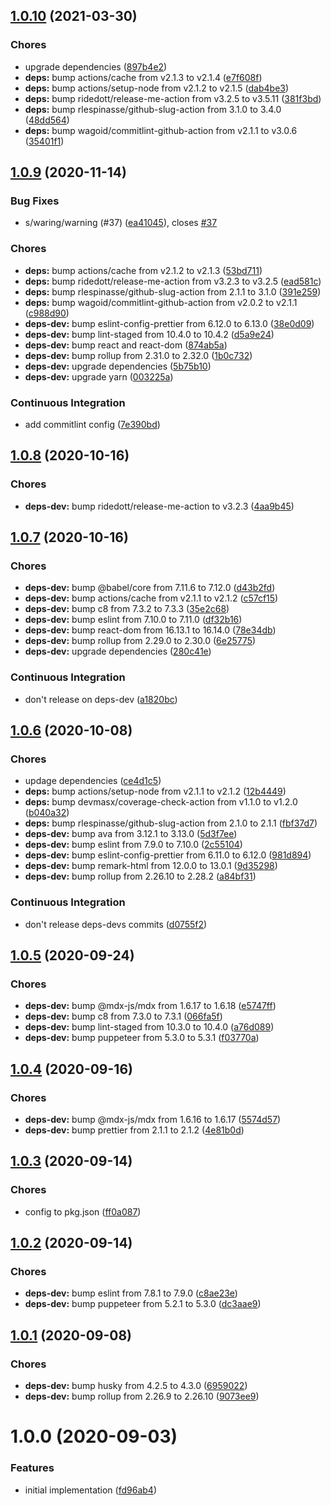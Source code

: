 ## [1.0.10](https://github.com/sergioramos/remark-hint/compare/v1.0.9...v1.0.10) (2021-03-30)

### Chores

- upgrade dependencies ([897b4e2](https://github.com/sergioramos/remark-hint/commit/897b4e23ba9a2c28ee5efbc3d464115c10e66a8c))
- **deps:** bump actions/cache from v2.1.3 to v2.1.4 ([e7f608f](https://github.com/sergioramos/remark-hint/commit/e7f608f338ad0f8ebeb1ca4bdf5838b7a48b4513))
- **deps:** bump actions/setup-node from v2.1.2 to v2.1.5 ([dab4be3](https://github.com/sergioramos/remark-hint/commit/dab4be3a43064b137e2270334b8cb54b503b99bd))
- **deps:** bump ridedott/release-me-action from v3.2.5 to v3.5.11 ([381f3bd](https://github.com/sergioramos/remark-hint/commit/381f3bd797909bad29483d7d72108ed1e2ce2734))
- **deps:** bump rlespinasse/github-slug-action from 3.1.0 to 3.4.0 ([48dd564](https://github.com/sergioramos/remark-hint/commit/48dd5644ea588ae7495747c3dd73240254384353))
- **deps:** bump wagoid/commitlint-github-action from v2.1.1 to v3.0.6 ([35401f1](https://github.com/sergioramos/remark-hint/commit/35401f1bf5ed12e00e45096afd133f660a76fea2))

## [1.0.9](https://github.com/sergioramos/remark-hint/compare/v1.0.8...v1.0.9) (2020-11-14)

### Bug Fixes

- s/waring/warning (#37) ([ea41045](https://github.com/sergioramos/remark-hint/commit/ea410455f7208a89f06856283b878dc3b048c48e)), closes [#37](https://github.com/sergioramos/remark-hint/issues/37)

### Chores

- **deps:** bump actions/cache from v2.1.2 to v2.1.3 ([53bd711](https://github.com/sergioramos/remark-hint/commit/53bd711a1aa2944e63c70fd11e10e8f6ebc075af))
- **deps:** bump ridedott/release-me-action from v3.2.3 to v3.2.5 ([ead581c](https://github.com/sergioramos/remark-hint/commit/ead581ccc6d5ef9949f5ed3f0e132eac8e7520e4))
- **deps:** bump rlespinasse/github-slug-action from 2.1.1 to 3.1.0 ([391e259](https://github.com/sergioramos/remark-hint/commit/391e2594744ba41b31dc03758e92ec44a08a346b))
- **deps:** bump wagoid/commitlint-github-action from v2.0.2 to v2.1.1 ([c988d90](https://github.com/sergioramos/remark-hint/commit/c988d908c75f20f6109b484db2c527386941a176))
- **deps-dev:** bump eslint-config-prettier from 6.12.0 to 6.13.0 ([38e0d09](https://github.com/sergioramos/remark-hint/commit/38e0d09d97aa60ecdfac61f35b676752cd989c0a))
- **deps-dev:** bump lint-staged from 10.4.0 to 10.4.2 ([d5a9e24](https://github.com/sergioramos/remark-hint/commit/d5a9e24054b4cd1af5fdc782a4feafd971544bf3))
- **deps-dev:** bump react and react-dom ([874ab5a](https://github.com/sergioramos/remark-hint/commit/874ab5a0de225f7dabb7fcdcd354c131b3f42d3e))
- **deps-dev:** bump rollup from 2.31.0 to 2.32.0 ([1b0c732](https://github.com/sergioramos/remark-hint/commit/1b0c732fac38b001da4e883bf6b9477dd650309a))
- **deps-dev:** upgrade dependencies ([5b75b10](https://github.com/sergioramos/remark-hint/commit/5b75b10fb7f4f75e0bcc73b33bdc0dc687cd078e))
- **deps-dev:** upgrade yarn ([003225a](https://github.com/sergioramos/remark-hint/commit/003225a28a6f32de744eda56f07567e505dde524))

### Continuous Integration

- add commitlint config ([7e390bd](https://github.com/sergioramos/remark-hint/commit/7e390bd4b669a3c763485785bd8bb10e14e02660))

## [1.0.8](https://github.com/sergioramos/remark-hint/compare/v1.0.7...v1.0.8) (2020-10-16)

### Chores

- **deps-dev:** bump ridedott/release-me-action to v3.2.3 ([4aa9b45](https://github.com/sergioramos/remark-hint/commit/4aa9b45df0c7864a87e1dbc175e23e1129aabab4))

## [1.0.7](https://github.com/sergioramos/remark-hint/compare/v1.0.6...v1.0.7) (2020-10-16)

### Chores

- **deps-dev:** bump @babel/core from 7.11.6 to 7.12.0 ([d43b2fd](https://github.com/sergioramos/remark-hint/commit/d43b2fd33154537f80500930c8665b7f345669c9))
- **deps-dev:** bump actions/cache from v2.1.1 to v2.1.2 ([c57cf15](https://github.com/sergioramos/remark-hint/commit/c57cf15946de86b10f08c40289c7aa7e78671b5c))
- **deps-dev:** bump c8 from 7.3.2 to 7.3.3 ([35e2c68](https://github.com/sergioramos/remark-hint/commit/35e2c6818c3b3b53c04b81917027d31271f071f4))
- **deps-dev:** bump eslint from 7.10.0 to 7.11.0 ([df32b16](https://github.com/sergioramos/remark-hint/commit/df32b1647176dda0dd981473b17508941422f50c))
- **deps-dev:** bump react-dom from 16.13.1 to 16.14.0 ([78e34db](https://github.com/sergioramos/remark-hint/commit/78e34dbf8fb733ae45eff49b00428c6c475e870e))
- **deps-dev:** bump rollup from 2.29.0 to 2.30.0 ([6e25775](https://github.com/sergioramos/remark-hint/commit/6e257757cf861d5ac18c8a77af6c106607adbb8a))
- **deps-dev:** upgrade dependencies ([280c41e](https://github.com/sergioramos/remark-hint/commit/280c41ee9c17a622f2b58480c3017a69c5685b78))

### Continuous Integration

- don't release on deps-dev ([a1820bc](https://github.com/sergioramos/remark-hint/commit/a1820bc24883664f876722b5ca5f4ec83ef7ee40))

## [1.0.6](https://github.com/sergioramos/remark-hint/compare/v1.0.5...v1.0.6) (2020-10-08)

### Chores

- updage dependencies ([ce4d1c5](https://github.com/sergioramos/remark-hint/commit/ce4d1c51227a1b1d0297643a0ecd95ee0099aaee))
- **deps:** bump actions/setup-node from v2.1.1 to v2.1.2 ([12b4449](https://github.com/sergioramos/remark-hint/commit/12b4449906e01ea9318c6cd29b172cbb5fe4eb90))
- **deps:** bump devmasx/coverage-check-action from v1.1.0 to v1.2.0 ([b040a32](https://github.com/sergioramos/remark-hint/commit/b040a326eeb28c6fdc5d0e2df4f15b38db9ddf0f))
- **deps:** bump rlespinasse/github-slug-action from 2.1.0 to 2.1.1 ([fbf37d7](https://github.com/sergioramos/remark-hint/commit/fbf37d7668815ba19b7794c8e44af1a1cd7928d8))
- **deps-dev:** bump ava from 3.12.1 to 3.13.0 ([5d3f7ee](https://github.com/sergioramos/remark-hint/commit/5d3f7eeb16e14467f56f2fac6f30f8cf32968a67))
- **deps-dev:** bump eslint from 7.9.0 to 7.10.0 ([2c55104](https://github.com/sergioramos/remark-hint/commit/2c55104594228fbcdf3600f1b36a14fc548beb6e))
- **deps-dev:** bump eslint-config-prettier from 6.11.0 to 6.12.0 ([981d894](https://github.com/sergioramos/remark-hint/commit/981d8941c4efec1d522a1099d1ba2ad2b428adac))
- **deps-dev:** bump remark-html from 12.0.0 to 13.0.1 ([9d35298](https://github.com/sergioramos/remark-hint/commit/9d35298326bd7ef1dd8dd02cea445a66f8b71736))
- **deps-dev:** bump rollup from 2.26.10 to 2.28.2 ([a84bf31](https://github.com/sergioramos/remark-hint/commit/a84bf31df6d2cf9c2632bc6fc441f93891d9cadd))

### Continuous Integration

- don't release deps-devs commits ([d0755f2](https://github.com/sergioramos/remark-hint/commit/d0755f21b2037bb2477e9fb6da78f02b6e1e2f46))

## [1.0.5](https://github.com/sergioramos/remark-hint/compare/v1.0.4...v1.0.5) (2020-09-24)

### Chores

- **deps-dev:** bump @mdx-js/mdx from 1.6.17 to 1.6.18 ([e5747ff](https://github.com/sergioramos/remark-hint/commit/e5747ff5590c1b40b1c43e053dfa48c2adb93e7a))
- **deps-dev:** bump c8 from 7.3.0 to 7.3.1 ([066fa5f](https://github.com/sergioramos/remark-hint/commit/066fa5ff3b80b0e2532ca7fb03cd807966ef0175))
- **deps-dev:** bump lint-staged from 10.3.0 to 10.4.0 ([a76d089](https://github.com/sergioramos/remark-hint/commit/a76d08993956a389c844545428a13dca7f7810c9))
- **deps-dev:** bump puppeteer from 5.3.0 to 5.3.1 ([f03770a](https://github.com/sergioramos/remark-hint/commit/f03770a335b45993361b32657faa64d255e799db))

## [1.0.4](https://github.com/sergioramos/remark-hint/compare/v1.0.3...v1.0.4) (2020-09-16)

### Chores

- **deps-dev:** bump @mdx-js/mdx from 1.6.16 to 1.6.17 ([5574d57](https://github.com/sergioramos/remark-hint/commit/5574d57419c63fe888bbb8a06614d5f187c2305d))
- **deps-dev:** bump prettier from 2.1.1 to 2.1.2 ([4e81b0d](https://github.com/sergioramos/remark-hint/commit/4e81b0d462c5c13e506e8b70d2099a459ec3c671))

## [1.0.3](https://github.com/sergioramos/remark-hint/compare/v1.0.2...v1.0.3) (2020-09-14)

### Chores

- config to pkg.json ([ff0a087](https://github.com/sergioramos/remark-hint/commit/ff0a0874e88ebbc2e08fb0d3dc0f73163bd2e4b1))

## [1.0.2](https://github.com/sergioramos/remark-hint/compare/v1.0.1...v1.0.2) (2020-09-14)

### Chores

- **deps-dev:** bump eslint from 7.8.1 to 7.9.0 ([c8ae23e](https://github.com/sergioramos/remark-hint/commit/c8ae23e88a6262e18c78a3746e05edf7425d361d))
- **deps-dev:** bump puppeteer from 5.2.1 to 5.3.0 ([dc3aae9](https://github.com/sergioramos/remark-hint/commit/dc3aae90224bf68d37e5514a9a891c3a7482bacf))

## [1.0.1](https://github.com/sergioramos/remark-hint/compare/v1.0.0...v1.0.1) (2020-09-08)

### Chores

- **deps-dev:** bump husky from 4.2.5 to 4.3.0 ([6959022](https://github.com/sergioramos/remark-hint/commit/6959022769c50196b1ee5348170d5c8fa96a9d21))
- **deps-dev:** bump rollup from 2.26.9 to 2.26.10 ([9073ee9](https://github.com/sergioramos/remark-hint/commit/9073ee90b91acf778030e28db4de73ffb27f95b3))

# 1.0.0 (2020-09-03)

### Features

- initial implementation ([fd96ab4](https://github.com/sergioramos/remark-hint/commit/fd96ab49af6bf383b18411000865e3f7a3bdf771))
